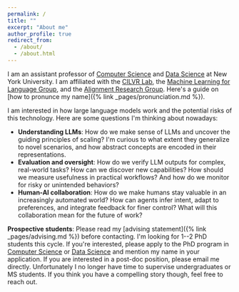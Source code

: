 ```yaml
---
permalink: /
title: ""
excerpt: "About me"
author_profile: true
redirect_from: 
  - /about/
  - /about.html
---
```


I am an assistant professor of [Computer Science](https://cs.nyu.edu) and [Data Science](https://cds.nyu.edu) at New York University.
I am affiliated with the [CILVR Lab](https://wp.nyu.edu/cilvr/),
the [Machine Learning for Language Group](https://wp.nyu.edu/ml2),
and the [Alignment Research Group](https://wp.nyu.edu/arg/).
Here's a guide on [how to pronunce my name]({% link _pages/pronunciation.md %}).

I am interested in how large language models work and the potential risks of this technology.
Here are some questions I'm thinking about nowadays:

- **Understanding LLMs**: How do we make sense of LLMs and uncover the guiding principles of scaling? I'm curious to what extent they generalize to novel scenarios, and how abstract concepts are encoded in their representations.
- **Evaluation and oversight**: How do we verify LLM outputs for complex, real-world tasks? How can we discover new capabilities? How should we measure usefulness in practical workflows? And how do we monitor for risky or unintended behaviors? 
- **Human-AI collaboration**: How do we make humans stay valuable in an increasingly automated world? How can agents infer intent, adapt to preferences, and integrate feedback for finer control? What will this collaboration mean for the future of work?

**Prospective students**:
Please read my [advising statement]({% link _pages/advising.md %}) before contacting.
I'm looking for 1--2 PhD students this cycle.
If you're interested, please apply to the PhD program in [Computer Science](https://cs.nyu.edu/home/phd/admission.html) or [Data Science](https://cds.nyu.edu/academics/phd-in-data-science)
and mention my name in your application.
If you are interested in a post-doc position, please email me directly.
Unfortunately I no longer have time to supervise undergraduates or MS students. If you think you have a compelling story though, feel free to reach out.
